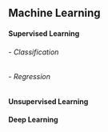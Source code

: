 ## Machine Learning
#### Supervised Learning 
###### - Classification
###### - Regression
#### Unsupervised Learning 
#### Deep Learning 
